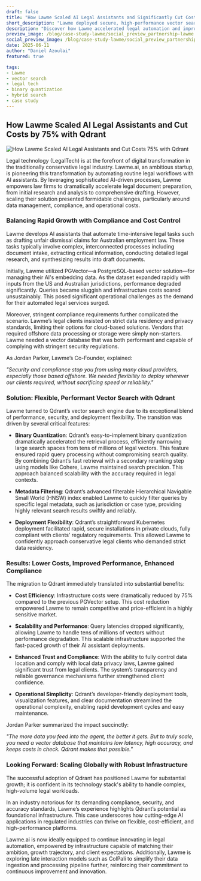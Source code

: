 ```yaml
---
draft: false
title: "How Lawme Scaled AI Legal Assistants and Significantly Cut Costs with Qdrant"
short_description: "Lawme deployed secure, high-performance vector search with Qdrant to power its AI legal assistants—reducing."
description: "Discover how Lawme accelerated legal automation and improved compliance by moving to Qdrant's hybrid vector search solution."
preview_image: /blog/case-study-lawme/social_preview_partnership-lawme.jpg
social_preview_image: /blog/case-study-lawme/social_preview_partnership-lawme.jpg
date: 2025-06-11
author: "Daniel Azoulai"
featured: true

tags:
- Lawme
- vector search
- legal tech
- binary quantization
- hybrid search
- case study
---
```


## How Lawme Scaled AI Legal Assistants and Cut Costs by 75% with Qdrant

![How Lawme Scaled AI Legal Assistants and Cut Costs 75% with Qdrant](/blog/case-study-lawme/lawme-bento-dark.jpg)

Legal technology (LegalTech) is at the forefront of digital transformation in the traditionally conservative legal industry. Lawme.ai, an ambitious startup, is pioneering this transformation by automating routine legal workflows with AI assistants. By leveraging sophisticated AI-driven processes, Lawme empowers law firms to dramatically accelerate legal document preparation, from initial research and analysis to comprehensive drafting. However, scaling their solution presented formidable challenges, particularly around data management, compliance, and operational costs.

### Balancing Rapid Growth with Compliance and Cost Control

Lawme develops AI assistants that automate time-intensive legal tasks such as drafting unfair dismissal claims for Australian employment law. These tasks typically involve complex, interconnected processes including document intake, extracting critical information, conducting detailed legal research, and synthesizing results into draft documents.

Initially, Lawme utilized PGVector—a PostgreSQL-based vector solution—for managing their AI's embedding data. As the dataset expanded rapidly with inputs from the US and Australian jurisdictions, performance degraded significantly. Queries became sluggish and infrastructure costs soared unsustainably. This posed significant operational challenges as the demand for their automated legal services surged.

Moreover, stringent compliance requirements further complicated the scenario. Lawme’s legal clients insisted on strict data residency and privacy standards, limiting their options for cloud-based solutions. Vendors that required offshore data processing or storage were simply non-starters. Lawme needed a vector database that was both performant and capable of complying with stringent security regulations.

As Jordan Parker, Lawme’s Co-Founder, explained:

*"Security and compliance stop you from using many cloud providers, especially those based offshore. We needed flexibility to deploy wherever our clients required, without sacrificing speed or reliability."*

### Solution: Flexible, Performant Vector Search with Qdrant

Lawme turned to Qdrant’s vector search engine due to its exceptional blend of performance, security, and deployment flexibility. The transition was driven by several critical features:

* **Binary Quantization**: Qdrant’s easy-to-implement binary quantization dramatically accelerated the retrieval process, efficiently narrowing large search spaces from tens of millions of legal vectors. This feature ensured rapid query processing without compromising search quality. By combining Qdrant’s fast retrieval with a secondary reranking step using models like Cohere, Lawme maintained search precision. This approach balanced scalability with the accuracy required in legal contexts.

* **Metadata Filtering**: Qdrant’s advanced filterable Hierarchical Navigable Small World (HNSW) index enabled Lawme to quickly filter queries by specific legal metadata, such as jurisdiction or case type, providing highly relevant search results swiftly and reliably.

* **Deployment Flexibility**: Qdrant’s straightforward Kubernetes deployment facilitated rapid, secure installations in private clouds, fully compliant with clients’ regulatory requirements. This allowed Lawme to confidently approach conservative legal clients who demanded strict data residency.

### Results: Lower Costs, Improved Performance, Enhanced Compliance

The migration to Qdrant immediately translated into substantial benefits:

* **Cost Efficiency**: Infrastructure costs were dramatically reduced by 75% compared to the previous PGVector setup. This cost reduction empowered Lawme to remain competitive and price-efficient in a highly sensitive market.

* **Scalability and Performance**: Query latencies dropped significantly, allowing Lawme to handle tens of millions of vectors without performance degradation. This scalable infrastructure supported the fast-paced growth of their AI assistant deployments.

* **Enhanced Trust and Compliance**: With the ability to fully control data location and comply with local data privacy laws, Lawme gained significant trust from legal clients. The system’s transparency and reliable governance mechanisms further strengthened client confidence.

* **Operational Simplicity**: Qdrant’s developer-friendly deployment tools, visualization features, and clear documentation streamlined the operational complexity, enabling rapid development cycles and easy maintenance.

Jordan Parker summarized the impact succinctly:

*"The more data you feed into the agent, the better it gets. But to truly scale, you need a vector database that maintains low latency, high accuracy, and keeps costs in check. Qdrant makes that possible."*

### Looking Forward: Scaling Globally with Robust Infrastructure

The successful adoption of Qdrant has positioned Lawme for substantial growth; it is confident in its technology stack's ability to handle complex, high-volume legal workloads.

In an industry notorious for its demanding compliance, security, and accuracy standards, Lawme’s experience highlights Qdrant’s potential as foundational infrastructure. This case underscores how cutting-edge AI applications in regulated industries can thrive on flexible, cost-efficient, and high-performance platforms.

Lawme.ai is now ideally equipped to continue innovating in legal automation, empowered by infrastructure capable of matching their ambition, growth trajectory, and client expectations. Additionally, Lawme is exploring late interaction models such as ColPali to simplify their data ingestion and processing pipeline further, reinforcing their commitment to continuous improvement and innovation.